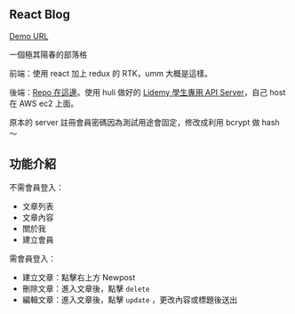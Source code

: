 ## React Blog

[Demo URL](https://lauviah.io/mtr-04/blog/#/)

一個極其陽春的部落格

前端：使用 react 加上 redux 的 RTK，umm 大概是這樣。

後端：[Repo 在這邊](https://github.com/Lauviah0622/lidemy-student-json-api-server)。使用 huli 做好的 [Lidemy 學生專用 API Server](https://github.com/Lidemy/lidemy-student-json-api-server)，自己 host 在 AWS ec2 上面。  

原本的 server 註冊會員密碼因為測試用途會固定，修改成利用 bcrypt 做 hash ～

## 功能介紹

不需會員登入：
- 文章列表
- 文章內容
- 關於我
- 建立會員

需會員登入：
- 建立文章：點擊右上方 Newpost
- 刪除文章：進入文章後，點擊 `delete` 
- 編輯文章：進入文章後，點擊 `update` ，更改內容或標題後送出



